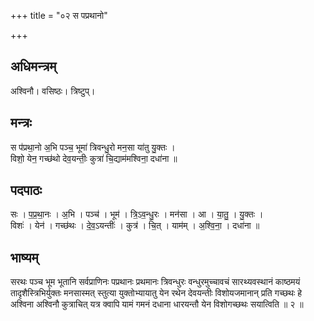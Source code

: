 +++
title = "०२ स पप्रथानो"

+++
## अधिमन्त्रम्
अश्विनौ। वसिष्ठः। त्रिष्टुप्।

## मन्त्रः
स प॑प्रथा॒नो अ॒भि पञ्च॒ भूमा॑ त्रिवन्धु॒रो मन॒सा या॑तु यु॒क्तः ।  
विशो॒ येन॒ गच्छ॑थो देव॒यन्तीः॒ कुत्रा॑ चि॒द्याम॑मश्विना॒ दधा॑ना ॥

## पदपाठः
सः । प॒प्र॒था॒नः । अ॒भि । पञ्च॑ । भूम॑ । त्रि॒ऽव॒न्धु॒रः । मन॑सा । आ । या॒तु॒ । यु॒क्तः ।  
विशः॑ । येन॑ । गच्छ॑थः । दे॒व॒ऽयन्तीः॑ । कुत्र॑ । चि॒त् । याम॑म् । अ॒श्वि॒ना॒ । दधा॑ना ॥

## भाष्यम्
सरथः पञ्च भूम भूतानि सर्वप्राणिनः पप्रथानः प्रथमानः त्रिवन्धुरः वन्धुरमुच्चावचं सारथ्यवस्थानं काष्ठमयं तादृशैस्त्रिभिर्युक्तः मनसास्मत् स्तुत्या युक्तोभ्यायातु येन रथेन देवयन्तीः विशोयजमानान् प्रति गच्छथः हे अश्विना अश्विनौ कुत्राचित् यत्र क्वापि यामं गमनं दधाना धारयन्तौ येन विशोगच्छथः सयात्विति ॥ २ ॥